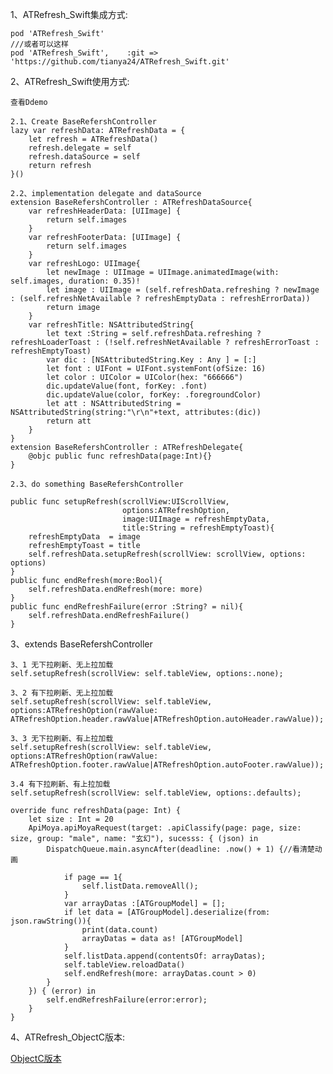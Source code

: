 1、ATRefresh_Swift集成方式:

    pod 'ATRefresh_Swift'
    ///或者可以这样
    pod 'ATRefresh_Swift',    :git => 'https://github.com/tianya24/ATRefresh_Swift.git'
    
2、ATRefresh_Swift使用方式:

    
    查看Ddemo
    
    2.1、Create BaseRefershController
    lazy var refreshData: ATRefreshData = {
        let refresh = ATRefreshData()
        refresh.delegate = self
        refresh.dataSource = self
        return refresh
    }()
    
    2.2、implementation delegate and dataSource
    extension BaseRefershController : ATRefreshDataSource{
        var refreshHeaderData: [UIImage] {
            return self.images
        }
        var refreshFooterData: [UIImage] {
            return self.images
        }
        var refreshLogo: UIImage{
            let newImage : UIImage = UIImage.animatedImage(with: self.images, duration: 0.35)!
            let image : UIImage = (self.refreshData.refreshing ? newImage : (self.refreshNetAvailable ? refreshEmptyData : refreshErrorData))
            return image
        }
        var refreshTitle: NSAttributedString{
            let text :String = self.refreshData.refreshing ? refreshLoaderToast : (!self.refreshNetAvailable ? refreshErrorToast : refreshEmptyToast)
            var dic : [NSAttributedString.Key : Any ] = [:]
            let font : UIFont = UIFont.systemFont(ofSize: 16)
            let color : UIColor = UIColor(hex: "666666")
            dic.updateValue(font, forKey: .font)
            dic.updateValue(color, forKey: .foregroundColor)
            let att : NSAttributedString = NSAttributedString(string:"\r\n"+text, attributes:(dic))
            return att
        }
    }
    extension BaseRefershController : ATRefreshDelegate{
        @objc public func refreshData(page:Int){}
    }
    
    2.3、do something BaseRefershController
    
    public func setupRefresh(scrollView:UIScrollView,
                             options:ATRefreshOption,
                             image:UIImage = refreshEmptyData,
                             title:String = refreshEmptyToast){
        refreshEmptyData  = image
        refreshEmptyToast = title
        self.refreshData.setupRefresh(scrollView: scrollView, options: options)
    }
    public func endRefresh(more:Bool){
        self.refreshData.endRefresh(more: more)
    }
    public func endRefreshFailure(error :String? = nil){
        self.refreshData.endRefreshFailure()
    }
    
3、extends BaseRefershController 
    
    3、1 无下拉刷新、无上拉加载
    self.setupRefresh(scrollView: self.tableView, options:.none);
    
    3、2 有下拉刷新、无上拉加载
    self.setupRefresh(scrollView: self.tableView, options:ATRefreshOption(rawValue: ATRefreshOption.header.rawValue|ATRefreshOption.autoHeader.rawValue));
    
    3、3 无下拉刷新、有上拉加载
    self.setupRefresh(scrollView: self.tableView, options:ATRefreshOption(rawValue: ATRefreshOption.footer.rawValue|ATRefreshOption.autoFooter.rawValue));
    
    3.4 有下拉刷新、有上拉加载
    self.setupRefresh(scrollView: self.tableView, options:.defaults);
    
    override func refreshData(page: Int) {
        let size : Int = 20
        ApiMoya.apiMoyaRequest(target: .apiClassify(page: page, size: size, group: "male", name: "玄幻"), sucesss: { (json) in
            DispatchQueue.main.asyncAfter(deadline: .now() + 1) {//看清楚动画
                
                if page == 1{
                    self.listData.removeAll();
                }
                var arrayDatas :[ATGroupModel] = [];
                if let data = [ATGroupModel].deserialize(from: json.rawString()){
                    print(data.count)
                    arrayDatas = data as! [ATGroupModel]
                }
                self.listData.append(contentsOf: arrayDatas);
                self.tableView.reloadData()
                self.endRefresh(more: arrayDatas.count > 0)
            }
        }) { (error) in
            self.endRefreshFailure(error:error);
        }
    }
       
4、ATRefresh_ObjectC版本:
    
[ObjectC版本](https://github.com/tianya2416/ATRefresh_ObjectC.git)
